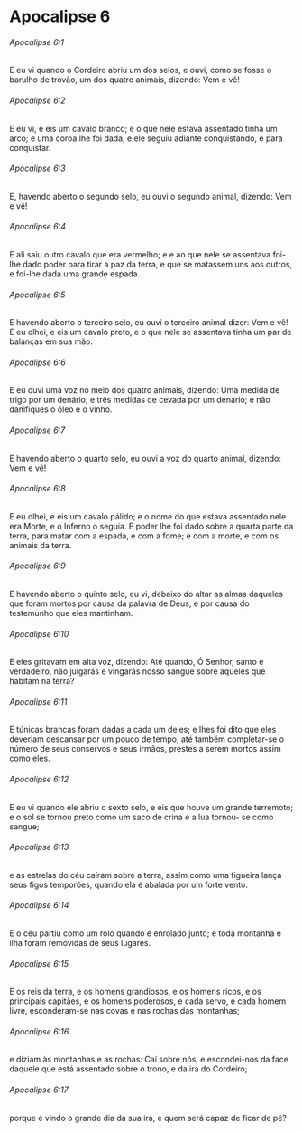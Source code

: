 # Apocalipse 6

###### Apocalipse 6:1

E eu vi quando o Cordeiro abriu um dos selos, e ouvi, como se fosse o barulho de trovão, um dos quatro animais, dizendo: Vem e vê!

###### Apocalipse 6:2

E eu vi, e eis um cavalo branco; e o que nele estava assentado tinha um arco; e uma coroa lhe foi dada, e ele seguiu adiante conquistando, e para conquistar.

###### Apocalipse 6:3

E, havendo aberto o segundo selo, eu ouvi o segundo animal, dizendo: Vem e vê!

###### Apocalipse 6:4

E ali saiu outro cavalo que era vermelho; e e ao que nele se assentava foi-lhe dado poder para tirar a paz da terra, e que se matassem uns aos outros, e foi-lhe dada uma grande espada.

###### Apocalipse 6:5

E havendo aberto o terceiro selo, eu ouvi o terceiro animal dizer: Vem e vê! E eu olhei, e eis um cavalo preto, e o que nele se assentava tinha um par de balanças em sua mão.

###### Apocalipse 6:6

E eu ouvi uma voz no meio dos quatro animais, dizendo: Uma medida de trigo por um denário; e três medidas de cevada por um denário; e não danifiques o óleo e o vinho.

###### Apocalipse 6:7

E havendo aberto o quarto selo, eu ouvi a voz do quarto animal, dizendo: Vem e vê!

###### Apocalipse 6:8

E eu olhei, e eis um cavalo pálido; e o nome do que estava assentado nele era Morte, e o Inferno o seguia. E poder lhe foi dado sobre a quarta parte da terra, para matar com a espada, e com a fome; e com a morte, e com os animais da terra.

###### Apocalipse 6:9

E havendo aberto o quinto selo, eu vi, debaixo do altar as almas daqueles que foram mortos por causa da palavra de Deus, e por causa do testemunho que eles mantinham.

###### Apocalipse 6:10

E eles gritavam em alta voz, dizendo: Até quando, Ó Senhor, santo e verdadeiro, não julgarás e vingarás nosso sangue sobre aqueles que habitam na terra?

###### Apocalipse 6:11

E túnicas brancas foram dadas a cada um deles; e lhes foi dito que eles deveriam descansar por um pouco de tempo, até também completar-se o número de seus conservos e seus irmãos, prestes a serem mortos assim como eles.

###### Apocalipse 6:12

E eu vi quando ele abriu o sexto selo, e eis que houve um grande terremoto; e o sol se tornou preto como um saco de crina e a lua tornou- se como sangue;

###### Apocalipse 6:13

e as estrelas do céu caíram sobre a terra, assim como uma figueira lança seus figos temporões, quando ela é abalada por um forte vento.

###### Apocalipse 6:14

E o céu partiu como um rolo quando é enrolado junto; e toda montanha e ilha foram removidas de seus lugares.

###### Apocalipse 6:15

E os reis da terra, e os homens grandiosos, e os homens ricos, e os principais capitães, e os homens poderosos, e cada servo, e cada homem livre, esconderam-se nas covas e nas rochas das montanhas;

###### Apocalipse 6:16

e diziam às montanhas e as rochas: Caí sobre nós, e escondei-nos da face daquele que está assentado sobre o trono, e da ira do Cordeiro;

###### Apocalipse 6:17

porque é vindo o grande dia da sua ira, e quem será capaz de ficar de pé?

